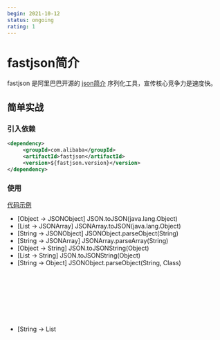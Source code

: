 ```yaml
---
begin: 2021-10-12
status: ongoing
rating: 1
---
```


# fastjson简介

fastjson 是阿里巴巴开源的 [json简介](../json简介.md) 序列化工具，宣传核心竞争力是速度快。

## 简单实战

### 引入依赖

```xml
<dependency>  
	 <groupId>com.alibaba</groupId>  
	 <artifactId>fastjson</artifactId>  
	 <version>${fastjson.version}</version>  
</dependency>
```

### 使用

[代码示例](https://github.com/freshchen/fresh-keeping/blob/master/java/data-format/fastjson/src/test/java/com/github/freshchen/keeping/Test.java)

- [Object -> JSONObject] JSON.toJSON(java.lang.Object)
- [List<Object> -> JSONArray] JSONArray.toJSON(java.lang.Object)
- [String -> JSONObject] JSONObject.parseObject(String)
- [String -> JSONArray] JSONArray.parseArray(String)
- [Object -> String] JSON.toJSONString(Object)
- [List<Object> -> String] JSON.toJSONString(Object)
- [String -> Object] JSONObject.parseObject(String, Class)
- [String -> List<Object>] JSONArray.parseArray(String)


### 注意点
	
JSONArray 不能直接使用 .stream() 操作，正确方式如下
	
```java
JSONArray tags = o.getJSONArray("tags");  
List<Tag> names = IntStream.range(0, tags.size())  
 .mapToObj(tags::getJSONObject)  
 .map(v -> v.toJavaObject(Tag.class))  
 .collect(Collectors.toList());
```
	
	
## 参考链接


##### 标签
#json #format

